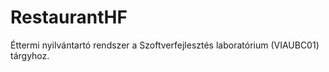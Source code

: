 # RestaurantHF

Éttermi nyilvántartó rendszer a Szoftverfejlesztés laboratórium (VIAUBC01) tárgyhoz.